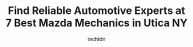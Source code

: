 ---
layout: ampstory
image: https://images.unsplash.com/photo-1639928845095-b2c86c3cde80?ixlib=rb-4.0.3&ixid=MnwxMjA3fDB8MHxwaG90by1wYWdlfHx8fGVufDB8fHx8&auto=format&fit=crop&w=640&h=853&q=80
author: techidn
featured: false
description: Discover the 7 best Mazda Mechanic in Utica NY, USA and ensure your vehicle receives the highest quality of care. These trusted professionals are known for their skill, knowledge, and dedica
title: Find Reliable Automotive Experts at 7 Best Mazda Mechanics in Utica NY
cover:
   title: Find Reliable Automotive Experts at 7 Best Mazda Mechanics in Utica NY
   subtitle: Rickpate
   background: https://images.unsplash.com/photo-1639928845095-b2c86c3cde80?ixlib=rb-4.0.3&ixid=MnwxMjA3fDB8MHxwaG90by1wYWdlfHx8fGVufDB8fHx8&auto=format&fit=crop&w=640&h=853&q=80

pages: 
 - layout: thirds
   top: <h1>#1 Maugeris Auto Repair</h1>
   bottom: "<p>DO NOT BRING YOUR CAR HERE. You have been forewarned. Your car can be perfectly fine. They find clever ways to cause damage so its not noticed right away, people bring t</p>"
   background: https://www.knot35.com/toplist/wp-content/uploads/2023/06/best-mazda-mechanic-1-in-utica-ny-1685841160.jpeg
   backgroundblur: true
 - layout: thirds
   top: <h1>#2 West End Auto</h1>
   bottom: "<p>2006 Oriskany St W, Utica, NY 13502, United States</p>"
   background: https://www.knot35.com/toplist/wp-content/uploads/2023/06/best-mazda-mechanic-2-in-utica-ny-1685841161.jpeg
   cta:
      link: https://www.knot35.com/toplist/find-reliable-automotive-experts-at-7-best-mazda-mechanics-in-utica-ny/
      text: Find Reliable Automotive Experts at 7 Best Mazda Mechanics in Utica NY
 - layout: thirds
   top: <h1>#3 Papandreas Quality Motors</h1>
   bottom: "<p>2 Riverside Dr, Utica, NY 13502, United States</p>"
   background: https://www.knot35.com/toplist/wp-content/uploads/2023/06/best-mazda-mechanic-3-in-utica-ny-1685841161.jpeg
   cta:
      link: https://www.knot35.com/toplist/find-reliable-automotive-experts-at-7-best-mazda-mechanics-in-utica-ny/
      text: Find Reliable Automotive Experts at 7 Best Mazda Mechanics in Utica NY
 - layout: thirds
   top: <h1>#4 Drina Auto Repair Brakes Exhaust Shocks</h1>
   bottom: "<p>1310 Conkling Ave, Utica, NY 13501, United States</p>"
   background: https://images.unsplash.com/photo-1608411404720-c8f0417bcdba?ixlib=rb-4.0.3&ixid=MnwxMjA3fDB8MHxwaG90by1wYWdlfHx8fGVufDB8fHx8&auto=format&fit=crop&w=640&h=853&q=80
   cta:
      link: https://www.knot35.com/toplist/find-reliable-automotive-experts-at-7-best-mazda-mechanics-in-utica-ny/
      text: Find Reliable Automotive Experts at 7 Best Mazda Mechanics in Utica NY
 - layout: thirds
   top: <h1>#5 Js Auto Inc</h1>
   bottom: "<p>1218 Erie St, Utica, NY 13502, United States</p>"
   background: https://images.unsplash.com/photo-1522441815192-d9f04eb0615c?ixlib=rb-4.0.3&ixid=MnwxMjA3fDB8MHxwaG90by1wYWdlfHx8fGVufDB8fHx8&auto=format&fit=crop&w=640&h=853&q=80
   cta:
      link: https://www.knot35.com/toplist/find-reliable-automotive-experts-at-7-best-mazda-mechanics-in-utica-ny/
      text: Find Reliable Automotive Experts at 7 Best Mazda Mechanics in Utica NY
 - layout: thirds
   top: <h1>#6 Winstons Auto</h1>
   bottom: "<p>314 Mortimer St, Utica, NY 13501, United States</p>"
   background: https://images.unsplash.com/photo-1549241520-425e3dfc01cb?ixlib=rb-4.0.3&ixid=MnwxMjA3fDB8MHxwaG90by1wYWdlfHx8fGVufDB8fHx8&auto=format&fit=crop&w=640&h=853&q=80
   cta:
      link: https://www.knot35.com/toplist/find-reliable-automotive-experts-at-7-best-mazda-mechanics-in-utica-ny/
      text: Find Reliable Automotive Experts at 7 Best Mazda Mechanics in Utica NY
 - layout: thirds
   top: <h1>#7 Nimeys New Generation Cars Service Center</h1>
   bottom: "<p>2104 Dwyer Ave, Utica, NY 13501, United States</p>"
   background: https://images.unsplash.com/photo-1564951434112-64d74cc2a2d7?ixlib=rb-4.0.3&ixid=MnwxMjA3fDB8MHxwaG90by1wYWdlfHx8fGVufDB8fHx8&auto=format&fit=crop&w=640&h=853&q=80
   cta:
      link: https://www.knot35.com/toplist/find-reliable-automotive-experts-at-7-best-mazda-mechanics-in-utica-ny/
      text: Find Reliable Automotive Experts at 7 Best Mazda Mechanics in Utica NY
 - layout: thirds
   middle: Continue reading...
   background: https://images.unsplash.com/photo-1620421680010-0766ff230392?ixlib=rb-4.0.3&ixid=MnwxMjA3fDB8MHxwaG90by1wYWdlfHx8fGVufDB8fHx8&auto=format&fit=crop&w=640&h=853&q=80
   cta:
      link: https://www.knot35.com/toplist/find-reliable-automotive-experts-at-7-best-mazda-mechanics-in-utica-ny/
      text: Find Reliable Automotive Experts at 7 Best Mazda Mechanics in Utica NY
      
---